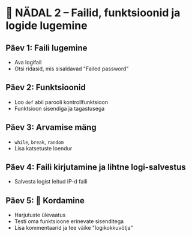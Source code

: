 # 📘 NÄDAL 2 – Failid, funktsioonid ja logide lugemine

## Päev 1: Faili lugemine
- Ava logifail
- Otsi ridasid, mis sisaldavad "Failed password"

## Päev 2: Funktsioonid
- Loo `def` abil parooli kontrollfunktsioon
- Funktsioon sisendiga ja tagastusega

## Päev 3: Arvamise mäng
- `while`, `break`, `random`
- Lisa katsetuste loendur

## Päev 4: Faili kirjutamine ja lihtne logi-salvestus
- Salvesta logist leitud IP-d faili

## Päev 5: 🔁 Kordamine
- Harjutuste ülevaatus
- Testi oma funktsioone erinevate sisenditega
- Lisa kommentaarid ja tee väike "logikokkuvõtja"
